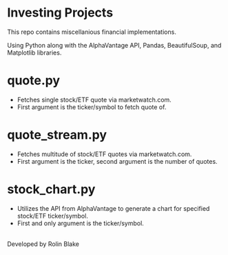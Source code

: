 # Investing Projects
 This repo contains miscellanious financial implementations.
 
 Using Python along with the AlphaVantage API, Pandas, BeautifulSoup, and Matplotlib libraries.
 
# quote.py
<ul>
<li>Fetches single stock/ETF quote via marketwatch.com.</li>
<li>First argument is the ticker/symbol to fetch quote of.</li></ul>

# quote_stream.py
<ul>
<li>Fetches multitude of stock/ETF quotes via marketwatch.com.</li>
<li>First argument is the ticker, second argument is the number of quotes.</li></ul>

# stock_chart.py
<ul>
<li>Utilizes the API from AlphaVantage to generate a chart for specified stock/ETF ticker/symbol.</li>
<li>First and only argument is the ticker/symbol.</li></ul>
<br />
Developed by Rolin Blake
